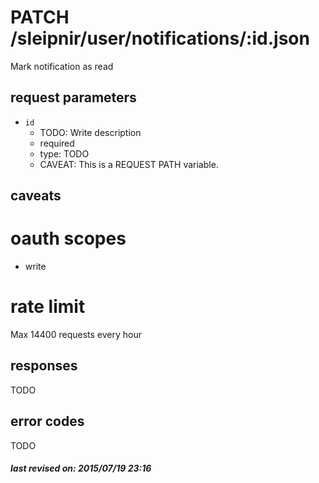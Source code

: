 # PATCH /sleipnir/user/notifications/:id.json

Mark notification as read

## request parameters

- `id`
  - TODO: Write description
  - required
  - type: TODO
  - CAVEAT: This is a REQUEST PATH variable.

## caveats

# oauth scopes

- write

# rate limit

Max 14400 requests every hour

## responses

TODO

## error codes

TODO

##### last revised on: 2015/07/19 23:16
